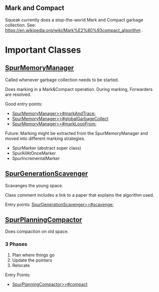 
## Mark and Compact
Squeak currently does a stop-the-world Mark and Compact garbage collection.
See: https://en.wikipedia.org/wiki/Mark%E2%80%93compact_algorithm .

# Important Classes
## [SpurMemoryManager](squeak://SpurMemoryManager)
Called whenever garbage collection needs to be started.

Does marking in a Mark&Compact operation.
During marking, Forwarders are resolved.

Good entry points:
- [SpurMemoryManager>>#markAndTrace:](squeak://SpurMemoryManager>>#markAndTrace:)
- [SpurMemoryManager>>#globalGarbageCollect](squeak://SpurMemoryManager>>#globalGarbageCollect)
- [SpurMemoryManager>>#markLoopFrom:](squeak://SpurMemoryManager>>#markLoopFrom:)

Future: Marking might be extracted from the SpurMemoryManager and moved into different marking strategies.
- SpurMarker (abstract super class)
- SpurAllAtOnceMarker
- SpurIncrementalMarker

## [SpurGenerationScavenger](squeak://SpurGenerationScavenger)
Scavanges the young space.

Class comment includes a link to a paper that explains the algorithm used.

Entry points:
[SpurGenerationScavenger>>#scavenge:](squeak://SpurGenerationScavenger>>#scavenge:)

## [SpurPlanningCompactor](squeak://SpurPlanningCompactor)
Does compaction on old space.

### 3 Phases
1. Plan where things go
2. Update the pointers
3. Relocate

Entry Points:
- [SpurPlanningCompactor>>#compact](squeak://SpurPlanningCompactor>>#compact)
